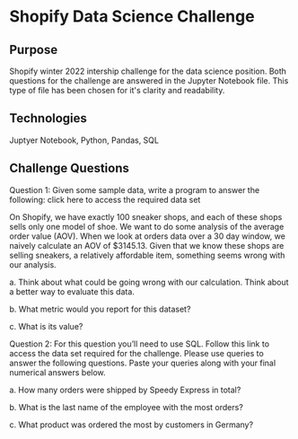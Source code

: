 # Shopify Data Science Challenge

## Purpose
Shopify winter 2022 intership challenge for the data science position.
Both questions for the challenge are answered in the Jupyter Notebook file. This type of file has been chosen for it's clarity and readability.

## Technologies
Juptyer Notebook, Python, Pandas, SQL

## Challenge Questions
Question 1: Given some sample data, write a program to answer the following: click here to access the required data set

On Shopify, we have exactly 100 sneaker shops, and each of these shops sells only one model of shoe. We want to do some analysis of the average order value (AOV). When we look at orders data over a 30 day window, we naively calculate an AOV of $3145.13. Given that we know these shops are selling sneakers, a relatively affordable item, something seems wrong with our analysis. 


a. Think about what could be going wrong with our calculation. Think about a better way to evaluate this data. 

b. What metric would you report for this dataset?

c. What is its value?



Question 2: For this question you’ll need to use SQL. Follow this link to access the data set required for the challenge. Please use queries to answer the following questions. Paste your queries along with your final numerical answers below.

a. How many orders were shipped by Speedy Express in total?

b. What is the last name of the employee with the most orders?

c. What product was ordered the most by customers in Germany?

